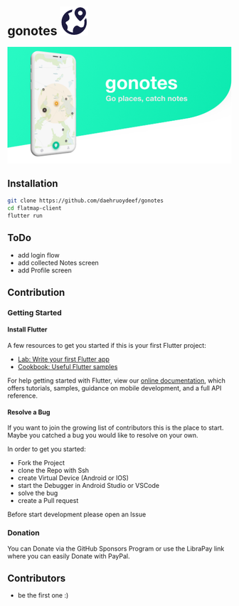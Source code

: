 # gonotes ![](img/logo.png)

![](./img/header-readme.png)



## Installation

```bash
git clone https://github.com/daehruoydeef/gonotes
cd flatmap-client
flutter run
```

## ToDo

* add login flow
* add collected Notes screen
* add Profile screen

## Contribution

### Getting Started

#### Install Flutter

A few resources to get you started if this is your first Flutter project:

- [Lab: Write your first Flutter app](https://flutter.dev/docs/get-started/codelab)
- [Cookbook: Useful Flutter samples](https://flutter.dev/docs/cookbook)

For help getting started with Flutter, view our 
[online documentation](https://flutter.dev/docs), which offers tutorials, 
samples, guidance on mobile development, and a full API reference.



#### Resolve a Bug

If you want to join the growing list of contributors this is the place to start. Maybe you  catched a bug you would like to resolve on your own.

In order to get you started:

- Fork the Project
- clone the Repo with Ssh
- create Virtual Device (Android or IOS)
- start the Debugger in Android Studio or VSCode
- solve the bug
- create a Pull request

Before start development please open an Issue 



### Donation

You can Donate via the GitHub Sponsors Program or use the LibraPay link where you can easily Donate with PayPal.



## Contributors

* be the first one :)


